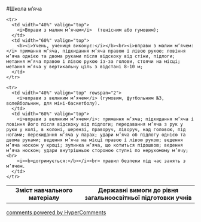 <div id="hypercomments_widget" class="js-hypercomments-widget invisible"></div>

#Школа м’яча

<table>
  <body>
    <tr>
      <td width="40%" align="center">
        <b>Зміст навчального матеріалу</b>
      </td>
      <td width="60%" align="center" valign="top">
        <b>Державні вимоги до рівня загальноосвітньої підготовки учнів</b>
      </td>
    </tr>

    <tr>
      <td width="40%" valign="top">
        <i>Вправи з малим м’ячем</i>  (тенісним або гумовим);
      </td>
      <td width="60%" valign="top">
        <b><i>Учень, учениця виконує:</i></b><br><i>вправи з малим м’ячем:</i> тримання м’яча, підкидання м’яча правою і лівою рукою; ловіння м’яча однією та двома руками після відскоку від стіни, підлоги; метання м’яча правою і лівою рукою із-за голови, стоячи на місці; метання м’яча у вертикальну ціль з відстані 8-10 м;
      </td>
    </tr>

    <tr>
      <td width="40%" valign="top" rowspan="2">
        <i>вправи з великим м’ячем</i> (гумовим, футбольним №3, волейбольним, для міні-баскетболу).
      </td>
      <td width="60%" valign="top">
        <i>вправи з великим м’ячем</i>: тримання м’яча; підкидання м’яча і ловіння його після відскоку від підлоги; передавання м’яча з рук у руки у колі, в колоні, шерензі, праворуч, ліворуч, над головою, під ногами; перекидання м’яча у парах; удари м’яча об підлогу однією та двома руками; ведення м’яча на місці правою і лівою рукою; ведення м’яча носком у кроці; зупинка м’яча, що котиться підошвою; ведення м’яча носком; удари внутрішньою стороною ступні по нерухомому м’ячу;<br>
        <i><b>дотримується:</b></i><br> правил безпеки під час занять з м’ячем.
      </td>
    </tr>
  </body>
</table>

<div class="js-hypercomments-container">
    <a href="http://hypercomments.com" class="hc-link" title="comments widget">comments powered by HyperComments</a>
</div>